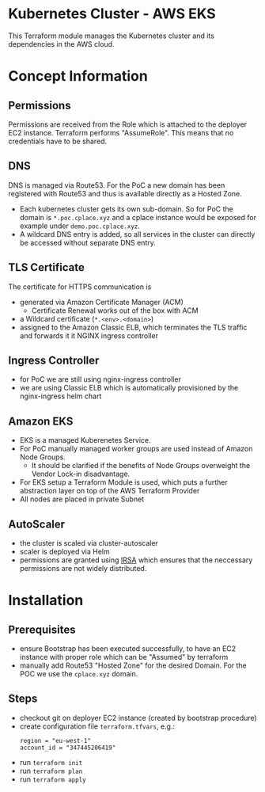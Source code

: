 # Kubernetes Cluster - AWS EKS

This Terraform module manages the Kubernetes cluster and its dependencies in the AWS cloud.

# Concept Information

## Permissions
Permissions are received from the Role which is attached to the deployer EC2 instance. Terraform performs "AssumeRole".
This means that no credentials have to be shared. 

## DNS
DNS is managed via Route53. For the PoC a new domain has been registered with Route53 and thus is available directly
as a Hosted Zone.

* Each kubernetes cluster gets its own sub-domain. So for PoC the domain is `*.poc.cplace.xyz` and a cplace instance would
be exposed for example under `demo.poc.cplace.xyz`.
* A wildcard DNS entry is added, so all services in the cluster can directly be accessed without separate DNS entry. 

## TLS Certificate

The certificate for HTTPS communication is 
* generated via Amazon Certificate Manager (ACM)
    * Certificate Renewal works out of the box with ACM
* a Wildcard certificate (`*.<env>.<domain>`) 
* assigned to the Amazon Classic ELB, which terminates the TLS traffic and forwards it it NGINX ingress controller

## Ingress Controller

* for PoC we are still using nginx-ingress controller
* we are using Classic ELB which is automatically provisioned by the nginx-ingress helm chart

## Amazon EKS

* EKS is a managed Kuberenetes Service. 
* For PoC manually managed worker groups are used instead of Amazon Node Groups.
    * It should be clarified if the benefits of Node Groups overweight the Vendor Lock-in disadvantage.
* For EKS setup a Terraform Module is used, which puts a further abstraction layer on top of the AWS Terraform Provider
* All nodes are placed in private Subnet

## AutoScaler
* the cluster is scaled via cluster-autoscaler
* scaler is deployed via Helm
* permissions are granted using [IRSA](https://aws.amazon.com/de/blogs/opensource/introducing-fine-grained-iam-roles-service-accounts/)
which ensures that the neccessary permissions are not widely distributed.

# Installation

## Prerequisites

- ensure Bootstrap has been executed successfully, to have an EC2 instance with proper role which can be "Assumed"
by terraform
- manually add Route53 "Hosted Zone" for the desired Domain. For the POC we use the `cplace.xyz` domain.

## Steps

- checkout git on deployer EC2 instance (created by bootstrap procedure) 
- create configuration file `terraform.tfvars`, e.g.:
    ```
    region = "eu-west-1"
    account_id = "347445206419"
    ```
- run `terraform init`
- run `terraform plan`
- run `terraform apply`

